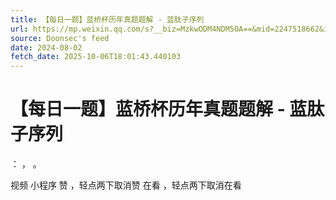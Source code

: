 ```yaml
---
title: 【每日一题】蓝桥杯历年真题题解 - 蓝肽子序列
url: https://mp.weixin.qq.com/s?__biz=MzkwODM4NDM5OA==&mid=2247518662&idx=2&sn=6bdcec6c1530e8f216b5ee83705f414b
source: Doonsec's feed
date: 2024-08-02
fetch_date: 2025-10-06T18:01:43.440103
---
```


# 【每日一题】蓝桥杯历年真题题解 - 蓝肽子序列

：
，
。

视频
小程序
赞
，轻点两下取消赞
在看
，轻点两下取消在看